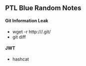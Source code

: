 ## PTL Blue Random Notes

#### Git Information Leak

- wget -r http://<RHOST>/.git/
- git diff

#### JWT

- hashcat